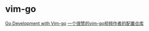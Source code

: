 # vim-go
[Go Development with Vim-go](https://www.youtube.com/watch?v=7BqJ8dzygtU&t=58s)
[一个很赞的vim-go视频作者的配置仓库](https://github.com/fatih/dotfiles)


